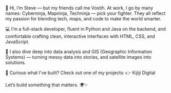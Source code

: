 👋 Hi, I’m Steve — but my friends call me Vostih.
At work, I go by many names: Cyberninja, Mapninja, Techninja — pick your fighter. They all reflect my passion for blending tech, maps, and code to make the world smarter.

💻 I’m a full-stack developer, fluent in Python and Java on the backend, and comfortable crafting clean, interactive interfaces with HTML, CSS, and JavaScript.

🧠 I also dive deep into data analysis and GIS (Geographic Information Systems) — turning messy data into stories, and satellite images into solutions.

🚀 Curious what I’ve built?
Check out one of my projects:
👉 Kijiji Digital

Let’s build something that matters. 🌍✨
